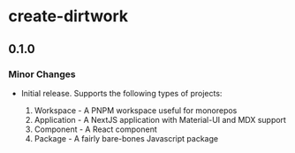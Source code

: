 # create-dirtwork

## 0.1.0
### Minor Changes

- Initial release. Supports the following types of projects:
  
  1. Workspace - A PNPM workspace useful for monorepos
  1. Application - A NextJS application with Material-UI and MDX support
  2. Component - A React component
  3. Package - A fairly bare-bones Javascript package
